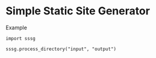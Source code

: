 Simple Static Site Generator
===

Example

```
import sssg

sssg.process_directory("input", "output")
```

